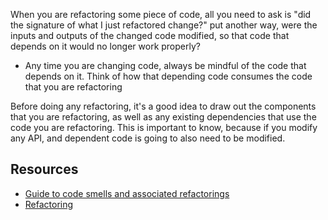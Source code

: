 
When you are refactoring some piece of code, all you need to ask is "did the signature of what I just refactored change?" put another way, were the inputs and outputs of the changed code modified, so that code that depends on it would no longer work properly? 
- Any time you are changing code, always be mindful of the code that depends on it. Think of how that depending code consumes the code that you are refactoring

Before doing any refactoring, it's a good idea to draw out the components that you are refactoring, as well as any existing dependencies that use the code you are refactoring. This is important to know, because if you modify any API, and dependent code is going to also need to be modified.

## Resources
- [Guide to code smells and associated refactorings](https://refactoring.guru/refactoring)
- [Refactoring](https://refactoring.com/)